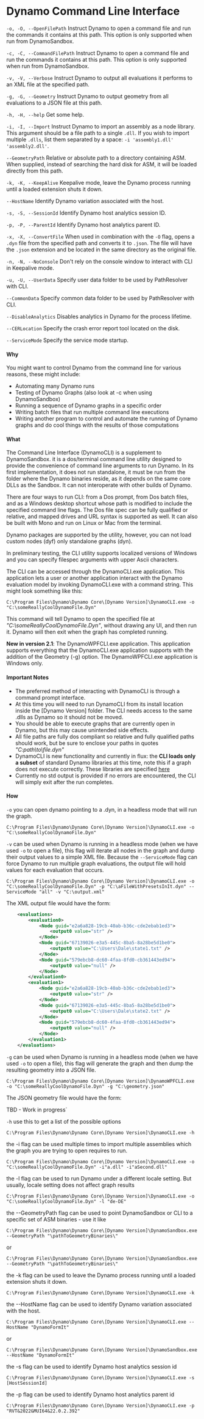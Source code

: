 # Dynamo Command Line Interface

`-o, -O, --OpenFilePath` Instruct Dynamo to open a command file and run the commands it contains at this path. This option is only supported when run from DynamoSandbox.  

`-c, -C, --CommandFilePath` Instruct Dynamo to open a command file and run the commands it contains at this path. This option is only supported when run from DynamoSandbox.  

`-v, -V, --Verbose` Instruct Dynamo to output all evaluations it performs to an XML file at the specified path.  

`-g, -G, --Geometry` Instruct Dynamo to output geometry from all evaluations to a JSON file at this path.  

`-h, -H, --help` Get some help.  

`-i, -I, --Import` Instruct Dynamo to import an assembly as a node library. This argument should be a file path to a single `.dll`. If you wish to import multiple `.dlls`, list them separated by a space: `-i 'assembly1.dll' 'assembly2.dll'`.  

`--GeometryPath` Relative or absolute path to a directory containing ASM. When supplied, instead of searching the hard disk for ASM, it will be loaded directly from this path.  

`-k, -K, --KeepAlive` Keepalive mode, leave the Dynamo process running until a loaded extension shuts it down.  

`--HostName` Identify Dynamo variation associated with the host.  

`-s, -S, --SessionId` Identify Dynamo host analytics session ID.  

`-p, -P, --ParentId` Identify Dynamo host analytics parent ID.  

`-x, -X, --ConvertFile` When used in combination with the `-O` flag, opens a `.dyn` file from the specified path and converts it to `.json`. The file will have the `.json` extension and be located in the same directory as the original file.  

`-n, -N, --NoConsole` Don't rely on the console window to interact with CLI in Keepalive mode.  

`-u, -U, --UserData` Specify user data folder to be used by PathResolver with CLI.  

`--CommonData` Specify common data folder to be used by PathResolver with CLI.  

`--DisableAnalytics` Disables analytics in Dynamo for the process lifetime.  

`--CERLocation` Specify the crash error report tool located on the disk.  

`--ServiceMode` Specify the service mode startup.  



#### Why 
 You might want to control Dynamo from the command line for various reasons, these might include: 
 
 * Automating many Dynamo runs
 * Testing of Dynamo Graphs (also look at -c when using DynamoSandbox)
 * Running a sequence of Dynamo graphs in a specific order
 * Writing batch files that run multiple command line executions
 * Writing another program to control and automate the running of Dynamo graphs and do cool things with the results of those computations

#### What
The Command Line Interface (DynamoCLI) is a supplement to DynamoSandbox. it is a dos/terminal command line utility designed to provide the convenience of command line arguments to run Dynamo. In its first implementation, it does not run standalone, it must be run from the folder where the Dynamo binaries reside, as it depends on the same core DLLs as the Sandbox. It can not interoperate with other builds of Dynamo.

There are four ways to run CLI: from a Dos prompt, from Dos batch files, and as a Windows desktop shortcut whose path is modified to include the specified command line flags. The Dos file spec can be fully qualified or relative, and mapped drives and URL syntax is supported as well. It can also be built with Mono and run on Linux or Mac from the terminal.

Dynamo packages are supported by the utility, however, you can not load custom nodes (dyf) only standalone graphs (dyn).

In preliminary testing, the CLI utility supports localized versions of Windows and you can specify filespec arguments with upper Ascii characters.

The CLI can be accessed through the DynamoCLI.exe application. This application lets a user or another application interact with the Dynamo evaluation model by invoking DynamoCLI.exe with a command string. This might look something like this:
 
 `C:\Program Files\Dynamo\Dynamo Core\[Dynamo Version]\DynamoCLI.exe -o "C:\someReallyCoolDynamoFile.Dyn"`
 
This command will tell Dynamo to open the specified file at *"C:\someReallyCoolDynamoFile.Dyn"*, without drawing any UI, and then run it. Dynamo will then exit when the graph has completed running. 

**New in version 2.1**: The DynamoWPFCLI.exe application. This application supports everything that the DynamoCLI.exe application supports with the addition of the Geometry (-g) option. The DynamoWPFCLI.exe application is Windows only.

#### Important Notes

* The preferred method of interacting with DynamoCLI is through a command prompt interface.
* At this time you will need to run DynamoCLI from its install location inside the [Dynamo Version] folder. The CLI needs access to the same .dlls as Dynamo so it should not be moved.
* You should be able to execute graphs that are currently open in Dynamo, but this may cause unintended side effects.
* All file paths are fully dos compliant so relative and fully qualified paths should work, but be sure to enclose your paths in quotes *"C:path\to\file.dyn"* 
* DynamoCLI is new functionality and currently in flux: the **CLI loads only a subset** of standard Dynamo libraries at this time, note this if a graph does not execute correctly. These libraries are specified [here](https://github.com/DynamoDS/Dynamo/blob/master/src/DynamoApplications/PathResolvers.cs#L28) 
* Currently no std output is provided if no errors are encountered, the CLI will simply exit after the run completes.
 
#### How

`-o` you can open dynamo pointing to a .dyn,  in a headless mode that will run the graph.

`C:\Program Files\Dynamo\Dynamo Core\[Dynamo Version]\DynamoCLI.exe -o "C:\someReallyCoolDynamoFile.Dyn"`

`-v` can be used when Dynamo is running in a headless mode (when we have used `-o` to open a file), this flag will iterate all nodes in the graph and dump their output values to a simple XML file. Because the `--ServiceMode` flag can force Dynamo to run multiple graph evaluations, the output file will hold values for each evaluation that occurs.

`C:\Program Files\Dynamo\Dynamo Core\[Dynamo Version]\DynamoCLI.exe -o "C:\someReallyCoolDynamoFile.Dyn" -p "C:\aFileWithPresetsInIt.dyn" --ServiceMode "all" -v "C:\output.xml"`

        
The XML output file would have the form:
``` XML
    <evaluations>
        <evaluation0>
            <Node guid="e2a6a828-19cb-40ab-b36c-cde2ebab1ed3">
                <output0 value="str" />
            </Node>
            <Node guid="67139026-e3a5-445c-8ba5-8a28be5d1be0">
                <output0 value="C:\Users\Dale\state1.txt" />
            </Node>
            <Node guid="579ebcb8-dc60-4faa-8fd0-cb361443ed94">
                <output0 value="null" />
            </Node>
        </evaluation0>
        <evaluation1>
            <Node guid="e2a6a828-19cb-40ab-b36c-cde2ebab1ed3">
                <output0 value="str" />
            </Node>
            <Node guid="67139026-e3a5-445c-8ba5-8a28be5d1be0">
                <output0 value="C:\Users\Dale\state2.txt" />
            </Node>
            <Node guid="579ebcb8-dc60-4faa-8fd0-cb361443ed94">
                <output0 value="null" />
            </Node>
        </evaluation1>
    </evaluations>
```
`-g` can be used when Dynamo is running in a headless mode (when we have used `-o` to open a file), this flag will generate the graph and then dump the resulting geometry into a JSON file. 

`C:\Program Files\Dynamo\Dynamo Core\[Dynamo Version]\DynamoWPFCLI.exe -o "C:\someReallyCoolDynamoFile.Dyn" -g "C:\geometry.json"`
  
The JSON geometry file would have the form:

 TBD - Work in progress`

`-h` use this to get a list of the possible options

`C:\Program Files\Dynamo\Dynamo Core\[Dynamo Version]\DynamoCLI.exe -h`

the -i flag can be used multiple times to import multiple assemblies which the graph you are trying to open requires to run.

`C:\Program Files\Dynamo\Dynamo Core\[Dynamo Version]\DynamoCLI.exe -o "C:\someReallyCoolDynamoFile.Dyn" -i"a.dll" -i"aSecond.dll"`

the -l flag can be used to run Dynamo under a different locale setting. But usually, locale setting does not affect graph results

`C:\Program Files\Dynamo\Dynamo Core\[Dynamo Version]\DynamoCLI.exe -o "C:\someReallyCoolDynamoFile.Dyn" -l "de-DE"`

the --GeometryPath flag can be used to point DynamoSandbox or CLI to a specific set of ASM binaries - use it like

`C:\Program Files\Dynamo\Dynamo Core\[Dynamo Version]\DynamoSandbox.exe --GeometryPath "\pathToGeometryBinaries\"`

or

`C:\Program Files\Dynamo\Dynamo Core\[Dynamo Version]\DynamoSandbox.exe --GeometryPath "\pathToGeometryBinaries\"`

the -k flag can be used to leave the Dynamo process running until a loaded extension shuts it down.

`C:\Program Files\Dynamo\Dynamo Core\[Dynamo Version]\DynamoCLI.exe -k`

the --HostName flag can be used to identify Dynamo variation associated with the host.

`C:\Program Files\Dynamo\Dynamo Core\[Dynamo Version]\DynamoCLI.exe --HostName "DynamoFormIt"`

or

`C:\Program Files\Dynamo\Dynamo Core\[Dynamo Version]\DynamoSandbox.exe --HostName "DynamoFormIt"`

the -s flag can be used to identify Dynamo host analytics session id

`C:\Program Files\Dynamo\Dynamo Core\[Dynamo Version]\DynamoCLI.exe -s [HostSessionId]`

the -p flag can be used to identify Dynamo host analytics parent id

`C:\Program Files\Dynamo\Dynamo Core\[Dynamo Version]\DynamoCLI.exe -p "RVT&2022&MUI64&22.0.2.392"`

